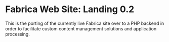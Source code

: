 # Fabrica Web Site: Landing 0.2

This is the porting of the currently live Fabrica site over to a PHP backend in order to facilitate custom content management solutions and application processing.